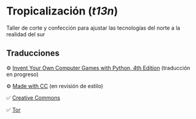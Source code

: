 # Tropicalización (_t13n_)

Taller de corte y confección para ajustar las tecnologías del norte a la realidad del sur

## Traducciones

:gear: [Invent Your Own Computer Games with Python, 4th Edition](https://github.com/jaquerespeis/inventar-con-python) (traducción en progreso)

:gear: [Made with CC](https://hosted.weblate.org/projects/madewithcc/translation/es/) (en revisión de estilo)

:white_check_mark: [Creative Commons](https://www.transifex.com/nkinkade/CC/language/es/)

:white_check_mark: [Tor](https://www.transifex.com/js-tor/js-tor-documentation/language/es/)
